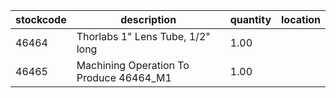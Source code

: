 |stockcode|description|quantity|location|
|---------|-----------|--------|--------|
|46464|Thorlabs 1" Lens Tube, 1/2" long|1.00||
|46465|Machining Operation To Produce 46464_M1|1.00||
